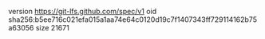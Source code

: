 version https://git-lfs.github.com/spec/v1
oid sha256:b5ee716c021efa015a1aa74e64c0120d19c7f1407343ff729114162b75a63056
size 21671
